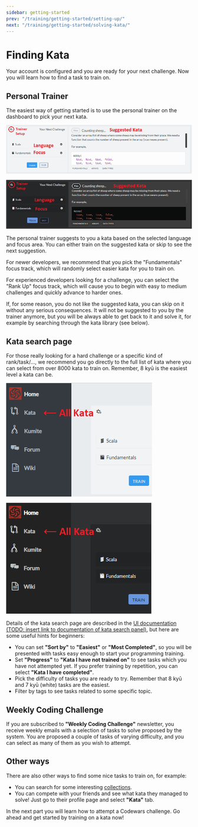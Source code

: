 ```yaml
---
sidebar: getting-started
prev: "/training/getting-started/setting-up/"
next: "/training/getting-started/solving-kata/"
---
```


# Finding Kata

Your account is configured and you are ready for your next challenge. Now you will learn how to find a task to train on.

## Personal Trainer

The easiest way of getting started is to use the personal trainer on the dashboard to pick your next kata.

<div class="block dark:hidden">

![training routines](./img/finding-kata_01_training-routines_light.png)

</div>
<div class="hidden dark:block">

![training routines](./img/finding-kata_01_training-routines_dark.png)

</div>

The personal trainer suggests to you a kata based on the selected language and focus area. You can either train on the suggested kata or skip to see the next suggestion.

For newer developers, we recommend that you pick the "Fundamentals" focus track, which will randomly select easier kata for you to train on.

For experienced developers looking for a challenge, you can select the "Rank Up" focus track, which will cause you to begin with easy to medium challenges and quickly advance to harder ones.

If, for some reason, you do not like the suggested kata, you can skip on it without any serious consequences. It will not be suggested to you by the trainer anymore, but you will be always able to get back to it and solve it, for example by searching through the kata library (see below).

## Kata search page

For those really looking for a hard challenge or a specific kind of rank/task/..., we recommend you go directly to the full list of kata where you can select from over 8000 kata to train on. Remember, 8 kyū is the easiest level a kata can be.

<div class="block dark:hidden">

![sidebar](./img/finding-kata_02_sidebar_light.png)

</div>
<div class="hidden dark:block">

![sidebar](./img/finding-kata_02_sidebar_dark.png)

</div>

Details of the kata search page are described in the [UI documentation (TODO: insert link to documentation of kata search panel)](), but here are some useful hints for beginners:

- You can set **"Sort by"** to **"Easiest"** or **"Most Completed"**, so you will be presented with tasks easy enough to start your programming training.
- Set **"Progress"** to **"Kata I have not trained on"** to see tasks which you have not attempted yet. If you prefer training by repetition, you can select **"Kata I have completed"**.
- Pick the difficulty of tasks you are ready to try. Remember that 8 kyū and 7 kyū (white) tasks are the easiest.
- Filter by tags to see tasks related to some specific topic.

## Weekly Coding Challenge

If you are subscribed to **"Weekly Coding Challenge"** newsletter, you receive weekly emails with a selection of tasks to solve proposed by the system. You are proposed a couple of tasks of varying difficulty, and you can select as many of them as you wish to attempt.

## Other ways

There are also other ways to find some nice tasks to train on, for example:

- You can search for some interesting [collections](https://www.codewars.com/collections).
- You can compete with your friends and see what kata they managed to solve! Just go to their profile page and select **"Kata"** tab.

In the next part you will learn how to attempt a Codewars challenge. Go ahead and get started by training on a kata now!

